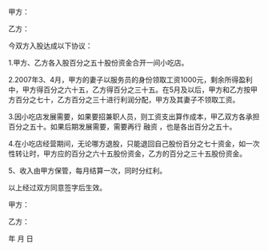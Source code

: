 
 


甲方：


乙方：


今双方入股达成以下协议：


1.甲方、乙方各入股百分之五十股份资金合开一间小吃店。


2.2007年3、4月，甲方的妻子以服务员的身份领取工资1000元，剩余所得盈利中，甲方得百分之六十五，乙方得百分之三十五。在5月及以后，甲方和乙方按甲方百分之七十，乙方百分之三十进行利润分配，甲方及其妻子不领取工资。


3.因小吃店发展需要，如果要招兼职人员，则工资支出算作成本，甲乙双方各承担百分之五十。如果后期发展需要，需要再行
融资
，也是各出百分之五十。


4.在小吃店经营期间，无论哪方退股，只能退回自己股份百分之七十资金，如一次性转让时，甲方应的百分之六十五股份资金，乙方的百分之三十五股份资金。


5、收入由甲方保管，每月结算一次，同时分红利。


以上经过双方同意签字后生效。


甲方：


乙方：


年  月  日

 


 

 
 
 
 
 
  


  
 

  


  


  
 
 
 
 


